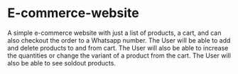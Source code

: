 # E-commerce-website

A simple e-commerce website with just a list of products, a cart, and can also checkout the order to a Whatsapp number. The User will be able to add and delete products to and from cart. The User will also be  able to increase the quantities or change the variant of a product from the cart. The User will also be able to see soldout products.

